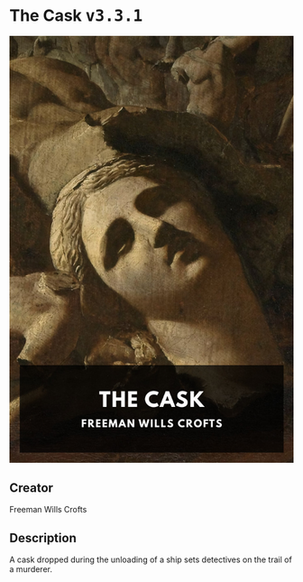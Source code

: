 
# The Cask <kbd>v3.3.1</kbd>

<center>
  <img src="./cover-1024.jpg"/>
</center>

## Creator
Freeman Wills Crofts

## Description
A cask dropped during the unloading of a ship sets detectives on the trail of a murderer.
